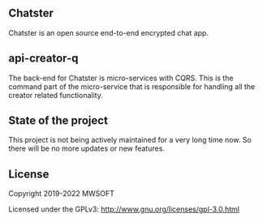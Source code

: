 ## Chatster
Chatster is an open source end-to-end encrypted chat app.

## api-creator-q
The back-end for Chatster is micro-services with CQRS. This is the command part of the micro-service that is responsible for handling all the creator related functionality.

## State of the project
This project is not being actively maintained for a very long time now. So there will be no more updates or new features.

## License
Copyright 2019-2022 MWSOFT

Licensed under the GPLv3: http://www.gnu.org/licenses/gpl-3.0.html
